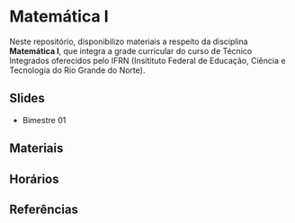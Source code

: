 # Matemática I
Neste repositório, disponibilizo materiais a respeito da disciplina **Matemática I**, que integra a grade curricular do curso de Técnico Integrados oferecidos pelo IFRN (Insitituto Federal de Educação, Ciência e Tecnologia do Rio Grande do Norte).
## Slides 
- Bimestre 01
## Materiais
## Horários
## Referências
